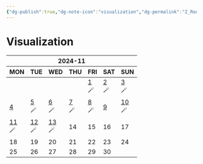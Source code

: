 ```yaml
---
{"dg-publish":true,"dg-note-icon":"visualization","dg-permalink":"2_Routine/3_Monthly/Overview/visualization","tags":["monthly","visualization","overview"],"permalink":"/2_Routine/3_Monthly/Overview/visualization/","dgPassFrontmatter":true,"noteIcon":"visualization"}
---
```


# Visualization
<table class="habitt" style="width: 100%;"><thead><tr><th class="habitt-head" colspan="7">2024-11</th></tr><tr><th class="habitt-th habitt-th-0">MON</th><th class="habitt-th habitt-th-1">TUE</th><th class="habitt-th habitt-th-2">WED</th><th class="habitt-th habitt-th-3">THU</th><th class="habitt-th habitt-th-4">FRI</th><th class="habitt-th habitt-th-5">SAT</th><th class="habitt-th habitt-th-6">SUN</th></tr></thead><tbody><tr><td class="habitt-td habitt-td--disabled "><div class="habitt-c"><div class="habitt-date"></div><div class="habitt-dots"></div></div></td><td class="habitt-td habitt-td--disabled "><div class="habitt-c"><div class="habitt-date"></div><div class="habitt-dots"></div></div></td><td class="habitt-td habitt-td--disabled "><div class="habitt-c"><div class="habitt-date"></div><div class="habitt-dots"></div></div></td><td class="habitt-td habitt-td--disabled "><div class="habitt-c"><div class="habitt-date"></div><div class="habitt-dots"></div></div></td><td class="habitt-td habitt-td--1 habitt-td--checked"><div class="habitt-c"><div class="habitt-date"><a class="internal-link" data-href="2_Routine/1_Daily/Dreams/2024-11-01" target="_blank" rel="noopener" href="2_Routine/1_Daily/Dreams/2024-11-01">1</a></div><div class="habitt-dots"><div class="habit-content">🪄
</div></div></div></td><td class="habitt-td habitt-td--2 habitt-td--checked"><div class="habitt-c"><div class="habitt-date"><a class="internal-link" data-href="2_Routine/1_Daily/Dreams/2024-11-02" target="_blank" rel="noopener" href="2_Routine/1_Daily/Dreams/2024-11-02">2</a></div><div class="habitt-dots"><div class="habit-content">🪄
</div></div></div></td><td class="habitt-td habitt-td--3 habitt-td--checked"><div class="habitt-c"><div class="habitt-date"><a class="internal-link" data-href="2_Routine/1_Daily/Dreams/2024-11-03" target="_blank" rel="noopener" href="2_Routine/1_Daily/Dreams/2024-11-03">3</a></div><div class="habitt-dots"><div class="habit-content">🪄
</div></div></div></td></tr><tr><td class="habitt-td habitt-td--4 habitt-td--checked"><div class="habitt-c"><div class="habitt-date"><a class="internal-link" data-href="2_Routine/1_Daily/Dreams/2024-11-04" target="_blank" rel="noopener" href="2_Routine/1_Daily/Dreams/2024-11-04">4</a></div><div class="habitt-dots"><div class="habit-content"></div></div></div></td><td class="habitt-td habitt-td--5 habitt-td--checked"><div class="habitt-c"><div class="habitt-date"><a class="internal-link" data-href="2_Routine/1_Daily/Dreams/2024-11-05" target="_blank" rel="noopener" href="2_Routine/1_Daily/Dreams/2024-11-05">5</a></div><div class="habitt-dots"><div class="habit-content">🪄
</div></div></div></td><td class="habitt-td habitt-td--6 habitt-td--checked"><div class="habitt-c"><div class="habitt-date"><a class="internal-link" data-href="2_Routine/1_Daily/Dreams/2024-11-06" target="_blank" rel="noopener" href="2_Routine/1_Daily/Dreams/2024-11-06">6</a></div><div class="habitt-dots"><div class="habit-content">🪄
</div></div></div></td><td class="habitt-td habitt-td--7 habitt-td--checked"><div class="habitt-c"><div class="habitt-date"><a class="internal-link" data-href="2_Routine/1_Daily/Dreams/2024-11-07" target="_blank" rel="noopener" href="2_Routine/1_Daily/Dreams/2024-11-07">7</a></div><div class="habitt-dots"><div class="habit-content">🪄
</div></div></div></td><td class="habitt-td habitt-td--8 habitt-td--checked"><div class="habitt-c"><div class="habitt-date"><a class="internal-link" data-href="2_Routine/1_Daily/Dreams/2024-11-08" target="_blank" rel="noopener" href="2_Routine/1_Daily/Dreams/2024-11-08">8</a></div><div class="habitt-dots"><div class="habit-content">🪄
</div></div></div></td><td class="habitt-td habitt-td--9 habitt-td--checked"><div class="habitt-c"><div class="habitt-date"><a class="internal-link" data-href="2_Routine/1_Daily/Dreams/2024-11-09" target="_blank" rel="noopener" href="2_Routine/1_Daily/Dreams/2024-11-09">9</a></div><div class="habitt-dots"><div class="habit-content"></div></div></div></td><td class="habitt-td habitt-td--10 habitt-td--checked"><div class="habitt-c"><div class="habitt-date"><a class="internal-link" data-href="2_Routine/1_Daily/Dreams/2024-11-10" target="_blank" rel="noopener" href="2_Routine/1_Daily/Dreams/2024-11-10">10</a></div><div class="habitt-dots"><div class="habit-content">🪄
</div></div></div></td></tr><tr><td class="habitt-td habitt-td--11 habitt-td--checked"><div class="habitt-c"><div class="habitt-date"><a class="internal-link" data-href="2_Routine/1_Daily/Dreams/2024-11-11" target="_blank" rel="noopener" href="2_Routine/1_Daily/Dreams/2024-11-11">11</a></div><div class="habitt-dots"><div class="habit-content">🪄
</div></div></div></td><td class="habitt-td habitt-td--12 habitt-td--checked"><div class="habitt-c"><div class="habitt-date"><a class="internal-link" data-href="2_Routine/1_Daily/Dreams/2024-11-12" target="_blank" rel="noopener" href="2_Routine/1_Daily/Dreams/2024-11-12">12</a></div><div class="habitt-dots"><div class="habit-content">🪄
</div></div></div></td><td class="habitt-td habitt-td--13 habitt-td--checked"><div class="habitt-c"><div class="habitt-date"><a class="internal-link" data-href="2_Routine/1_Daily/Dreams/2024-11-13" target="_blank" rel="noopener" href="2_Routine/1_Daily/Dreams/2024-11-13">13</a></div><div class="habitt-dots"><div class="habit-content">🪄
</div></div></div></td><td class="habitt-td habitt-td--14 "><div class="habitt-c"><div class="habitt-date">14</div><div class="habitt-dots"></div></div></td><td class="habitt-td habitt-td--15 "><div class="habitt-c"><div class="habitt-date">15</div><div class="habitt-dots"></div></div></td><td class="habitt-td habitt-td--16 "><div class="habitt-c"><div class="habitt-date">16</div><div class="habitt-dots"></div></div></td><td class="habitt-td habitt-td--17 "><div class="habitt-c"><div class="habitt-date">17</div><div class="habitt-dots"></div></div></td></tr><tr><td class="habitt-td habitt-td--18 "><div class="habitt-c"><div class="habitt-date">18</div><div class="habitt-dots"></div></div></td><td class="habitt-td habitt-td--19 "><div class="habitt-c"><div class="habitt-date">19</div><div class="habitt-dots"></div></div></td><td class="habitt-td habitt-td--20 "><div class="habitt-c"><div class="habitt-date">20</div><div class="habitt-dots"></div></div></td><td class="habitt-td habitt-td--21 "><div class="habitt-c"><div class="habitt-date">21</div><div class="habitt-dots"></div></div></td><td class="habitt-td habitt-td--22 "><div class="habitt-c"><div class="habitt-date">22</div><div class="habitt-dots"></div></div></td><td class="habitt-td habitt-td--23 "><div class="habitt-c"><div class="habitt-date">23</div><div class="habitt-dots"></div></div></td><td class="habitt-td habitt-td--24 "><div class="habitt-c"><div class="habitt-date">24</div><div class="habitt-dots"></div></div></td></tr><tr><td class="habitt-td habitt-td--25 "><div class="habitt-c"><div class="habitt-date">25</div><div class="habitt-dots"></div></div></td><td class="habitt-td habitt-td--26 "><div class="habitt-c"><div class="habitt-date">26</div><div class="habitt-dots"></div></div></td><td class="habitt-td habitt-td--27 "><div class="habitt-c"><div class="habitt-date">27</div><div class="habitt-dots"></div></div></td><td class="habitt-td habitt-td--28 "><div class="habitt-c"><div class="habitt-date">28</div><div class="habitt-dots"></div></div></td><td class="habitt-td habitt-td--29 "><div class="habitt-c"><div class="habitt-date">29</div><div class="habitt-dots"></div></div></td><td class="habitt-td habitt-td--30 "><div class="habitt-c"><div class="habitt-date">30</div><div class="habitt-dots"></div></div></td><td class="habitt-td habitt-td--disabled "><div class="habitt-c"><div class="habitt-date"></div><div class="habitt-dots"></div></div></td></tr></tbody></table>

